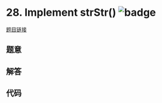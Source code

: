 # 28. Implement strStr() ![badge](https://img.shields.io/badge/-easy-green?style=flat-square)

[题目链接](https://leetcode.com/problems/implement-strstr)

## 题意

## 解答

## 代码

